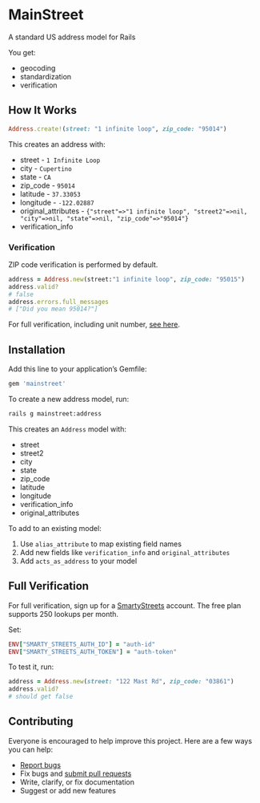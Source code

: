 # MainStreet

A standard US address model for Rails

You get:

- geocoding
- standardization
- verification

## How It Works

```ruby
Address.create!(street: "1 infinite loop", zip_code: "95014")
```

This creates an address with:

- street - `1 Infinite Loop`
- city - `Cupertino`
- state - `CA`
- zip_code - `95014`
- latitude - `37.33053`
- longitude - `-122.02887`
- original_attributes - `{"street"=>"1 infinite loop", "street2"=>nil, "city"=>nil, "state"=>nil, "zip_code"=>"95014"}`
- verification_info

### Verification

ZIP code verification is performed by default.

```ruby
address = Address.new(street:"1 infinite loop", zip_code: "95015")
address.valid?
# false
address.errors.full_messages
# ["Did you mean 95014?"]
```

For full verification, including unit number, [see here](#full-verification).

## Installation

Add this line to your application’s Gemfile:

```ruby
gem 'mainstreet'
```

To create a new address model, run:

```sh
rails g mainstreet:address
```

This creates an `Address` model with:

- street
- street2
- city
- state
- zip_code
- latitude
- longitude
- verification_info
- original_attributes

To add to an existing model:

1. Use `alias_attribute` to map existing field names
2. Add new fields like `verification_info` and `original_attributes`
3. Add `acts_as_address` to your model

## Full Verification

For full verification, sign up for a [SmartyStreets](https://smartystreets.com/features) account. The free plan supports 250 lookups per month.

Set:

```ruby
ENV["SMARTY_STREETS_AUTH_ID"] = "auth-id"
ENV["SMARTY_STREETS_AUTH_TOKEN"] = "auth-token"
```

To test it, run:

```ruby
address = Address.new(street: "122 Mast Rd", zip_code: "03861")
address.valid?
# should get false
```

## Contributing

Everyone is encouraged to help improve this project. Here are a few ways you can help:

- [Report bugs](https://github.com/ankane/mainstreet/issues)
- Fix bugs and [submit pull requests](https://github.com/ankane/mainstreet/pulls)
- Write, clarify, or fix documentation
- Suggest or add new features
